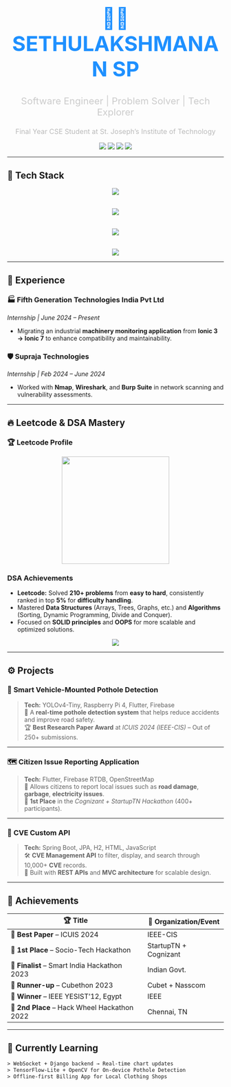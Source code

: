 <!-- GitHub Dark Cyber Dev Vibe README for SETHULAKSHMANAN SP -->

<h1 align="center" style="font-size: 48px; color: #1e90ff;">👨‍💻 SETHULAKSHMANAN SP</h1>
<p align="center" style="font-size: 22px; color: #cccccc;">Software Engineer | Problem Solver | Tech Explorer</p>
<p align="center" style="font-size: 16px; color: #bbbbbb;">Final Year CSE Student at St. Joseph’s Institute of Technology</p>

<p align="center">
  <img src="https://img.shields.io/badge/-Chennai,%20India-000000?style=for-the-badge&logo=googlemaps&logoColor=white"/>
  <a href="mailto:sethulakshmanan11@gmail.com"><img src="https://img.shields.io/badge/Gmail-D14836?style=for-the-badge&logo=gmail&logoColor=white"/></a>
  <a href="https://www.linkedin.com/in/sethulakshmanan-sp"><img src="https://img.shields.io/badge/LinkedIn-0077B5?style=for-the-badge&logo=linkedin&logoColor=white"/></a>
  <a href="https://github.com/sethubolt7"><img src="https://img.shields.io/badge/GitHub-100000?style=for-the-badge&logo=github&logoColor=white"/></a>
</p>

---

## 🚀 **Tech Stack**

<div align="center">
  <!-- Languages -->
  <img src="https://skillicons.dev/icons?i=java,python,js,ts,sql" /><br><br>
  
  <!-- Frontend & Mobile -->
  <img src="https://skillicons.dev/icons?i=html,css,bootstrap,flutter,dart,firebase" /><br><br>

  <!-- Backend -->
  <img src="https://skillicons.dev/icons?i=spring,h2" /><br><br>

  <!-- Tools -->
  <img src="https://skillicons.dev/icons?i=git,linux,vscode,figma" />
</div>

---

## 💼 **Experience**

### 🏭 **Fifth Generation Technologies India Pvt Ltd**  
*Internship | June 2024 – Present*  
- Migrating an industrial **machinery monitoring application** from **Ionic 3 → Ionic 7** to enhance compatibility and maintainability.

### 🛡️ **Supraja Technologies**  
*Internship | Feb 2024 – June 2024*  
- Worked with **Nmap**, **Wireshark**, and **Burp Suite** in network scanning and vulnerability assessments.

---

## 🔥 **Leetcode & DSA Mastery**

### 🏆 **Leetcode Profile**

<p align="center">
  <a href="https://leetcode.com/sethulakshmanan11/" target="_blank">
    <img src="https://img.shields.io/badge/LeetCode-210+%20problems-orange?style=flat-square&logo=leetcode&logoColor=white" width="250"/>
  </a>
</p>

### **DSA Achievements**
- **Leetcode:** Solved **210+ problems** from **easy to hard**, consistently ranked in top **5%** for **difficulty handling**.
- Mastered **Data Structures** (Arrays, Trees, Graphs, etc.) and **Algorithms** (Sorting, Dynamic Programming, Divide and Conquer).
- Focused on **SOLID principles** and **OOPS** for more scalable and optimized solutions.

<div align="center">
  <img src="https://skillicons.dev/icons?i=c,cpp,java,python" />
</div>

---

## ⚙️ **Projects**

### 🔧 **Smart Vehicle-Mounted Pothole Detection**  
> **Tech:** YOLOv4-Tiny, Raspberry Pi 4, Flutter, Firebase  
📍 A **real-time pothole detection system** that helps reduce accidents and improve road safety.  
🏆 **Best Research Paper Award** at *ICUIS 2024 (IEEE-CIS)* – Out of 250+ submissions.

---

### 🗺️ **Citizen Issue Reporting Application**  
> **Tech:** Flutter, Firebase RTDB, OpenStreetMap  
🚧 Allows citizens to report local issues such as **road damage**, **garbage**, **electricity issues**.  
🏅 **1st Place** in the *Cognizant + StartupTN Hackathon* (400+ participants).

---

### 🔐 **CVE Custom API**  
> **Tech:** Spring Boot, JPA, H2, HTML, JavaScript  
🛠️ **CVE Management API** to filter, display, and search through 10,000+ **CVE** records.  
🔧 Built with **REST APIs** and **MVC architecture** for scalable design.

---

## 🏅 **Achievements**

| 🏆 Title | 🏁 Organization/Event |
|---------|------------------------|
| 🥇 **Best Paper** – ICUIS 2024 | IEEE-CIS |
| 🥇 **1st Place** – Socio-Tech Hackathon | StartupTN + Cognizant |
| 🎯 **Finalist** – Smart India Hackathon 2023 | Indian Govt. |
| 🥈 **Runner-up** – Cubethon 2023 | Cubet + Nasscom |
| 🥇 **Winner** – IEEE YESIST’12, Egypt | IEEE |
| 🥈 **2nd Place** – Hack Wheel Hackathon 2022 | Chennai, TN |

---

## 🎯 **Currently Learning**
```txt
> WebSocket + Django backend → Real-time chart updates
> TensorFlow-Lite + OpenCV for On-device Pothole Detection
> Offline-first Billing App for Local Clothing Shops
